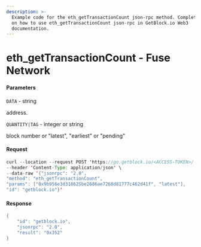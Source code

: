 ```yaml
---
description: >-
  Example code for the eth_getTransactionCount json-rpc method. Сomplete guide
  on how to use eth_getTransactionCount json-rpc in GetBlock.io Web3
  documentation.
---
```


# eth\_getTransactionCount - Fuse Network

#### Parameters

`DATA` - string

address.

`QUANTITY|TAG` - integer or string

block number or "latest", "earliest" or "pending"

#### Request

```java
curl --location --request POST 'https://go.getblock.io/<ACCESS-TOKEN>/' \
--header 'Content-Type: application/json' \
--data-raw '{"jsonrpc": "2.0",
"method": "eth_getTransactionCount",
"params": ["0x9b956e3d318625be2686ae7268d81777c462d41f", "latest"],
"id": "getblock.io"}'
```

#### Response

```java
{
    "id": "getblock.io",
    "jsonrpc": "2.0",
    "result": "0x352"
}
```
